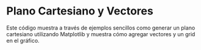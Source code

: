 # Plano Cartesiano y Vectores

Este código muestra a través de ejemplos sencillos como generar un plano cartesiano utilizando Matplotlib y muestra cómo agregar vectores y un grid en el gráfico.

